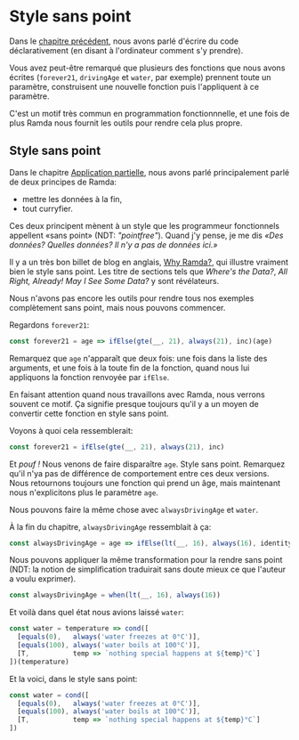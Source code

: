 # Style sans point

Dans le [chapitre précédent](programmation-declarative.md), nous avons parlé d'écrire du code déclarativement (en disant à l'ordinateur comment s'y prendre).

Vous avez peut-être remarqué que plusieurs des fonctions que nous avons écrites (`forever21`, `drivingAge` et `water`, par exemple) prennent toute un paramètre, construisent une nouvelle fonction puis l'appliquent à ce paramètre.

C'est un motif très commun en programmation fonctionnnelle, et une fois de plus Ramda nous fournit les outils pour rendre cela plus propre.

## Style sans point

Dans le chapitre [Application partielle](application-partielle.md), nous avons parlé principalement parlé de deux principes de Ramda:

- mettre les données à la fin,
- tout curryfier.

Ces deux principent mènent à un style que les programmeur fonctionnels appellent «sans point» (NDT: _"pointfree"_). Quand j'y pense, je me dis _«Des données? Quelles données? Il n'y a pas de données ici.»_

Il y a un très bon billet de blog en anglais, [Why Ramda?](http://fr.umio.us/why-ramda/), qui illustre vraiment bien le style sans point. Les titre de sections tels que _Where's the Data?_, _All Right, Already! May I See Some Data?_ y sont révélateurs.

Nous n'avons pas encore les outils pour rendre tous nos exemples complètement sans point, mais nous pouvons commencer.

Regardons `forever21`:

```js
const forever21 = age => ifElse(gte(__, 21), always(21), inc)(age)
```

Remarquez que `age` n'apparaît que deux fois: une fois dans la liste des arguments, et une fois à la toute fin de la fonction, quand nous lui appliquons la fonction renvoyée par `ifElse`.

En faisant attention quand nous travaillons avec Ramda, nous verrons souvent ce motif. Ça signifie presque toujours qu'il y a un moyen de convertir cette fonction en style sans point.

Voyons à quoi cela ressemblerait:

```js
const forever21 = ifElse(gte(__, 21), always(21), inc)
```

Et _pouf !_ Nous venons de faire disparaître `age`. Style sans point. Remarquez qu'il n'ya pas de différence de comportement entre ces deux versions. Nous retournons toujours une fonction qui prend un âge, mais maintenant nous n'explicitons plus le paramètre `age`.

Nous pouvons faire la même chose avec `alwaysDrivingAge` et `water`.

À la fin du chapitre, `alwaysDrivingAge` ressemblait à ça:

```js
const alwaysDrivingAge = age => ifElse(lt(__, 16), always(16), identity)(age)
```

Nous pouvons appliquer la même transformation pour la rendre sans point (NDT: la notion de simplification traduirait sans doute mieux ce que l'auteur a voulu exprimer).

```js
const alwaysDrivingAge = when(lt(__, 16), always(16))
```

Et voilà dans quel état nous avions laissé `water`:

```js
const water = temperature => cond([
  [equals(0),   always('water freezes at 0°C')],
  [equals(100), always('water boils at 100°C')],
  [T,           temp => `nothing special happens at ${temp}°C`]
])(temperature)
```

Et la voici, dans le style sans point:

```js
const water = cond([
  [equals(0),   always('water freezes at 0°C')],
  [equals(100), always('water boils at 100°C')],
  [T,           temp => `nothing special happens at ${temp}°C`]
])
```
